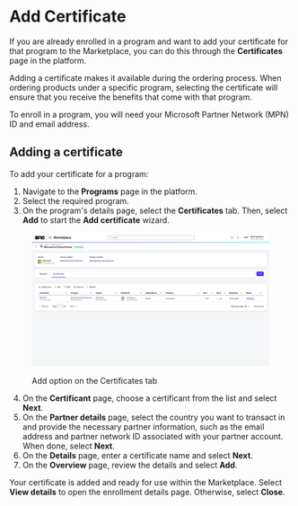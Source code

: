# Add Certificate

If you are already enrolled in a program and want to add your certificate for that program to the Marketplace, you can do this through the **Certificates** page in the platform.&#x20;

Adding a certificate makes it available during the ordering process. When ordering products under a specific program, selecting the certificate will ensure that you receive the benefits that come with that program.

To enroll in a program, you will need your Microsoft Partner Network (MPN) ID and email address.&#x20;

## Adding a certificate

To add your certificate for a program:&#x20;

1. Navigate to the **Programs** page in the platform.
2. Select the required program.&#x20;
3. On the program's details page, select the **Certificates** tab. Then, select **Add** to start the **Add certificate** wizard.

<figure><img src="../../../.gitbook/assets/add_certificate.png" alt=""><figcaption><p>Add option on the Certificates tab</p></figcaption></figure>

4. On the **Certificant** page, choose a certificant from the list and select **Next**.
5. On the **Partner details** page, select the country you want to transact in and provide the necessary partner information, such as the email address and partner network ID associated with your partner account. When done, select **Next**.&#x20;
6. On the **Details** page, enter a certificate name and select **Next**.&#x20;
7. On the **Overview** page, review the details and select **Add**.

Your certificate is added and ready for use within the Marketplace. Select **View details** to open the enrollment details page. Otherwise, select **Close**.
